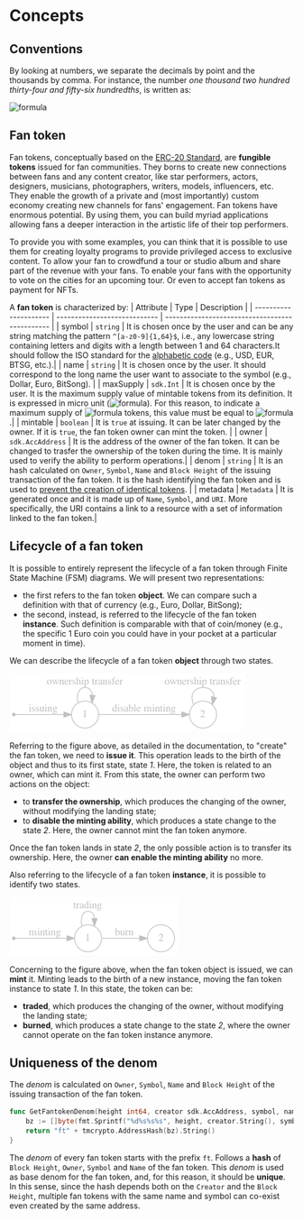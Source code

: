 <!--
order: 1
-->

# Concepts

## Conventions

By looking at numbers, we separate the decimals by point and the thousands by comma. For instance, the number _one thousand two hundred thirty-four and fifty-six hundredths_, is written as:

![formula](https://render.githubusercontent.com/render/math?math=\color{gray}1,234.56)

## Fan token

Fan tokens, conceptually based on the [ERC-20 Standard](https://ethereum.org/it/developers/docs/standards/tokens/erc-20), are **fungible tokens** issued for fan communities. They borns to create new connections between fans and any content creator, like star performers, actors, designers, musicians, photographers, writers, models, influencers, etc.
They enable the growth of a private and (most importantly) custom economy creating new channels for fans' engagement.
Fan tokens have enormous potential. By using them, you can build myriad applications allowing fans a deeper interaction in the artistic life of their top performers.

To provide you with some examples, you can think that it is possible to use them for creating loyalty programs to provide privileged access to exclusive content. To allow your fan to crowdfund a tour or studio album and share part of the revenue with your fans. To enable your fans with the opportunity to vote on the cities for an upcoming tour. Or even to accept fan tokens as payment for NFTs.

A **fan token** is characterized by:
| Attribute | Type | Description |
| --------------------- | ---------------------------- | ---------------------------------------------- |
| symbol | `string` | It is chosen once by the user and can be any string matching the pattern `^[a-z0-9]{1,64}$`, i.e., any lowercase string containing letters and digits with a length between 1 and 64 characters.It should follow the ISO standard for the [alphabetic code](https://www.iso.org/iso-4217-currency-codes.html) (e.g., USD, EUR, BTSG, etc.).|
| name | `string` | It is chosen once by the user. It should correspond to the long name the user want to associate to the symbol (e.g., Dollar, Euro, BitSong). |
| maxSupply | `sdk.Int` | It is chosen once by the user. It is the maximum supply value of mintable tokens from its definition. It is expressed in micro unit (![formula](https://render.githubusercontent.com/render/math?math=\color{gray}\mu=10^{-6})). For this reason, to indicate a maximum supply of ![formula](https://render.githubusercontent.com/render/math?math=\color{gray}456) tokens, this value must be equal to ![formula](https://render.githubusercontent.com/render/math?math=\color{gray}456\cdot10^{6}=456,000,000).|
| mintable | `boolean` | It is `true` at issuing. It can be later changed by the owner. If it is `true`, the fan token owner can mint the token. |
| owner | `sdk.AccAddress` | It is the address of the owner of the fan token. It can be changed to trasfer the ownership of the token during the time. It is mainly used to verify the ability to perform operations.|
| denom | `string` | It is an hash calculated on `Owner`, `Symbol`, `Name` and `Block Height` of the issuing transaction of the fan token. It is the hash identifying the fan token and is used to [prevent the creation of identical tokens](#Uniqueness-of-the-denom). |
| metadata | `Metadata` | It is generated once and it is made up of `Name`, `Symbol`, and `URI`. More specifically, the URI contains a link to a resource with a set of information linked to the fan token.|


## Lifecycle of a fan token

It is possible to entirely represent the lifecycle of a fan token through Finite State Machine (FSM) diagrams. We will present two representations:

- the first refers to the fan token **object**. We can compare such a definition with that of currency (e.g., Euro, Dollar, BitSong);
- the second, instead, is referred to the lifecycle of the fan token **instance**. Such definition is comparable with that of coin/money (e.g., the specific 1 Euro coin you could have in your pocket at a particular moment in time).

We can describe the lifecycle of a fan token **object** through two states.

![Fantoken object lifecycle](img/fantoken_object_lifecycle.png "Fantoken object lifecycle")

Referring to the figure above, as detailed in the documentation, to "create" the fan token, we need to **issue it**. This operation leads to the birth of the object and thus to its first state, state _1_. Here, the token is related to an owner, which can mint it. From this state, the owner can perform two actions on the object:

- to **transfer the ownership**, which produces the changing of the owner, without modifying the landing state;
- to **disable the minting ability**, which produces a state change to the state _2_. Here, the owner cannot mint the fan token anymore.

Once the fan token lands in state _2_, the only possible action is to transfer its ownership. Here, the owner **can enable the minting ability** no more.

Also referring to the lifecycle of a fan token **instance**, it is possible to identify two states.

![Fantoken instance lifecycle](img/fantoken_instance_lifecycle.png "Fantoken instance lifecycle")

Concerning to the figure above, when the fan token object is issued, we can **mint** it. Minting leads to the birth of a new instance, moving the fan token instance to state _1_. In this state, the token can be:

- **traded**, which produces the changing of the owner, without modifying the landing state;
- **burned**, which produces a state change to the state _2_, where the owner cannot operate on the fan token instance anymore.

## Uniqueness of the denom

The _denom_ is calculated on `Owner`, `Symbol`, `Name` and `Block Height` of the issuing transaction of the fan token. 

```go
func GetFantokenDenom(height int64, creator sdk.AccAddress, symbol, name string) string {
	bz := []byte(fmt.Sprintf("%d%s%s%s", height, creator.String(), symbol, name))
	return "ft" + tmcrypto.AddressHash(bz).String()
}
```

The _denom_ of every fan token starts with the prefix `ft`. Follows a **hash** of `Block Height`, `Owner`, `Symbol` and `Name` of the fan token. This _denom_ is used as base denom for the fan token, and, for this reason, it should be **unique**. In this sense, since the hash depends both on the `Creator` and the `Block Height`, multiple fan tokens with the same name and symbol can co-exist even created by the same address.
